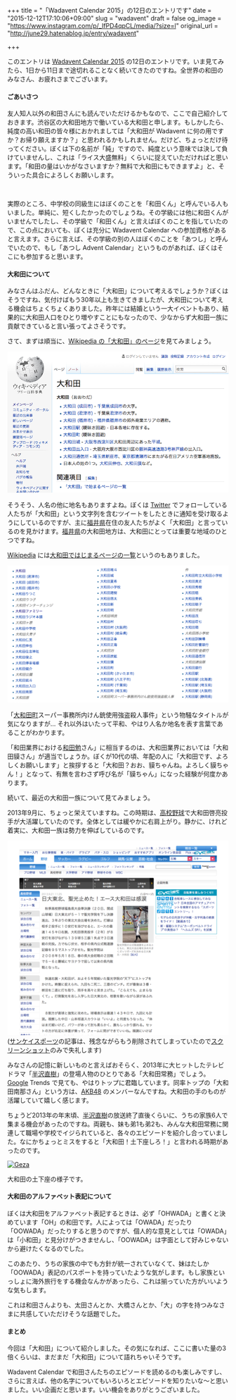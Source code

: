 +++
title = "「Wadavent Calendar 2015」の12日のエントリです"
date = "2015-12-12T17:10:06+09:00"
slug = "wadavent"
draft = false
og_image = "https://www.instagram.com/p/_IfPD4qpCL/media/?size=l"
original_url = "http://june29.hatenablog.jp/entry/wadavent"

+++

<p>このエントリは <a href="http://www.adventar.org/calendars/1235" title="Wadavent Calendar Advent Calendar 2015 - Adventar">Wadavent Calendar 2015</a> の12日のエントリです。いま見てみたら、1日から11日まで途切れることなく続いてきたのですね。全世界の和田のみなさん、お疲れさまでございます。</p>

<h4>ごあいさつ</h4>

<p>友人知人以外の和田さんにも読んでいただけるかもなので、ここで自己紹介しておきます。渋谷区の大和田地方で働いている大和田と申します。もしかしたら、純度の高い和田の皆々様におかれましては「大和田が Wadavent に何の用ですか？お帰り願えますか？」と思われるかもしれません。だけど、ちょっとだけ待ってください。ぼくは下の名前が「純」ですので、純度という意味では決して負けていませんし、これは「ライス大盛無料」くらいに捉えていただければと思います。「和田の量はいかがなさいますか？無料で大和田にもできますよ」と、そういった具合によろしくお願いします。</p>

<p><a href="https://www.instagram.com/p/_IfPD4qpCL/"><img src="https://www.instagram.com/p/_IfPD4qpCL/media/?size=l" alt=""></a></p>

<p>実際のところ、中学校の同級生にはぼくのことを「和田くん」と呼んでいる人もいました。単純に、短くしたかったのでしょうね。その学級には他に和田くんがいませんでしたし、その学級で「和田くん」と言えばぼくのことを指していたので、この点においても、ぼくは充分に Wadavent Calendar への参加資格があると言えます。さらに言えば、その学級の別の人はぼくのことを「あつし」と呼んでいたので、もし「あつし Advent Calendar」というものがあれば、ぼくはそこにも参加すると思います。</p>

<h4>大和田について</h4>

<p>みなさんはふだん、どんなときに「大和田」について考えるでしょうか？ぼくはそうですね、気付けばもう30年以上も生きてきましたが、大和田について考える機会はちょくちょくありました。昨年には結婚という一大イベントもあり、結果的に大和田人口をひとり増やすことにもなったので、少なからず大和田一族に貢献できていると言い張ってよさそうです。</p>

<p>さて、まずは順当に、<a href="https://ja.wikipedia.org/wiki/%E5%A4%A7%E5%92%8C%E7%94%B0" title="大和田 - Wikipedia">Wikipedia の「大和田」のページ</a>を見てみましょう。</p>

<p><span itemscope itemtype="http://schema.org/Photograph"><img src="/post/2015/12/12/wadavent-20151212162944.png" alt="f:id:june29:20151212162944p:plain" title="f:id:june29:20151212162944p:plain" class="hatena-fotolife" itemprop="image"></span></p>

<p>そうそう、人名の他に地名もありますよね。ぼくは <a class="keyword" href="http://d.hatena.ne.jp/keyword/Twitter">Twitter</a> でフォローしている人たちが「大和田」という文字列を含むツイートをしたときに通知を受け取るようにしているのですが、主に<a class="keyword" href="http://d.hatena.ne.jp/keyword/%CA%A1%B0%E6%B8%A9">福井県</a>在住の友人たちがよく「大和田」と言っているのを見かけます。<a class="keyword" href="http://d.hatena.ne.jp/keyword/%CA%A1%B0%E6%B8%A9">福井県</a>の大和田地方は、大和田にとっては重要な地域のひとつですね。</p>

<p><a class="keyword" href="http://d.hatena.ne.jp/keyword/Wikipedia">Wikipedia</a> には<a href="https://ja.wikipedia.org/wiki/%E7%89%B9%E5%88%A5:%E5%89%8D%E6%96%B9%E4%B8%80%E8%87%B4%E3%83%9A%E3%83%BC%E3%82%B8%E4%B8%80%E8%A6%A7/%E5%A4%A7%E5%92%8C%E7%94%B0" title="先頭が同じ全ページ - Wikipedia">大和田ではじまるページの一覧</a>というのもありました。</p>

<p><span itemscope itemtype="http://schema.org/Photograph"><img src="/post/2015/12/12/wadavent-20151212163427.png" alt="f:id:june29:20151212163427p:plain" title="f:id:june29:20151212163427p:plain" class="hatena-fotolife" itemprop="image"></span></p>

<p>「<a class="keyword" href="http://d.hatena.ne.jp/keyword/%C2%E7%CF%C2%C5%C4%C4%AE">大和田町</a>スーパー事務所内けん銃使用強盗殺人事件」という物騒なタイトルが気になりますが… それ以外はいたって平和、やはり人名か地名を表す言葉であることがわかります。</p>

<p>「和田業界における<a class="keyword" href="http://d.hatena.ne.jp/keyword/%CF%C2%C5%C4%CA%D9">和田勉</a>さん」に相当するのは、大和田業界においては「大和田貘さん」が適当でしょうか。ぼくが10代の頃、年配の人に「大和田です、よろしくお願いします」と挨拶すると「大和田？おお、貘ちゃんね。よろしく貘ちゃん！」となって、有無を言わさず呼び名が「貘ちゃん」になった経験が何度かあります。</p>

<p>続いて、最近の大和田一族について見てみましょう。</p>

<script type="text/javascript" src="//www.google.com/trends/embed.js?hl=ja&amp;q=%E5%A4%A7%E5%92%8C%E7%94%B0&amp;tz=Etc/GMT-9&amp;content=1&amp;cid=TIMESERIES_GRAPH_0&amp;export=5&amp;w=540&amp;h=360"></script>


<p>2013年9月に、ちょっと栄えていますね。この時期は、<a class="keyword" href="http://d.hatena.ne.jp/keyword/%B9%E2%B9%BB%CC%EE%B5%E5">高校野球</a>で大和田啓亮投手が大活躍していたのです。全体としては緩やかに右肩上がり。静かに、けれど着実に、大和田一族は勢力を伸ばしているのです。</p>

<p><span itemscope itemtype="http://schema.org/Photograph"><img src="/post/2015/12/12/wadavent-20151212162055.png" alt="f:id:june29:20151212162055p:plain" title="f:id:june29:20151212162055p:plain" class="hatena-fotolife" itemprop="image"></span>
(<a class="keyword" href="http://d.hatena.ne.jp/keyword/%A5%B5%A5%F3%A5%B1%A5%A4%A5%B9%A5%DD%A1%BC%A5%C4">サンケイスポーツ</a>の記事は、残念ながらもう削除されてしまっていたので<a class="keyword" href="http://d.hatena.ne.jp/keyword/%A5%B9%A5%AF%A5%EA%A1%BC%A5%F3%A5%B7%A5%E7%A5%C3%A5%C8">スクリーンショット</a>のみで失礼します)</p>

<p>みなさんの記憶に新しいものと言えばおそらく、2013年に大ヒットしたテレビドラマ「<a class="keyword" href="http://d.hatena.ne.jp/keyword/%C8%BE%C2%F4%C4%BE%BC%F9">半沢直樹</a>」の登場人物のひとりである「大和田常務」でしょう。<a class="keyword" href="http://d.hatena.ne.jp/keyword/Google">Google</a> Trends で見ても、やはりトップに君臨しています。同率トップの「大和田南那さん」という方は、<a class="keyword" href="http://d.hatena.ne.jp/keyword/AKB48">AKB48</a> のメンバーなんですね。大和田の手のものが活躍していて嬉しく感じます。</p>

<script type="text/javascript" src="//www.google.com/trends/embed.js?hl=ja&amp;q=%E5%A4%A7%E5%92%8C%E7%94%B0&amp;tz=Etc/GMT-9&amp;content=1&amp;cid=TOP_QUERIES_0_0&amp;export=5&amp;w=540&amp;h=500"></script>


<p>ちょうど2013年の年末頃、<a class="keyword" href="http://d.hatena.ne.jp/keyword/%C8%BE%C2%F4%C4%BE%BC%F9">半沢直樹</a>の放送終了直後くらいに、うちの家族6人で集まる機会があったのですね。両親も、妹も弟1も弟2も、みんな大和田常務に関連して職場や学校でイジられていると、各々のエピソードを紹介し合っていました。なにかちょっとミスをすると「大和田！土下座しろ！」と言われる時期があったのです。</p>

<p><a data-flickr-embed="true" href="https://www.flickr.com/photos/june29/10403595426/" title="Geza"><img src="https://farm4.staticflickr.com/3751/10403595426_29388ba9cf_z.jpg" width="640" height="426" alt="Geza"></a><script async src="//embedr.flickr.com/assets/client-code.js" charset="utf-8"></script></p>

<p>大和田の土下座の様子です。</p>

<h4>大和田のアルファベット表記について</h4>

<p>ぼくは大和田をアルファベット表記するときは、必ず「OHWADA」と書くと決めています「OH」の和田です。人によっては「OWADA」だったり「OOWADA」だったりすると思うのですが、個人的な意見としては「OWADA」は「小和田」と見分けがつきませんし、「OOWADA」は字面として好みじゃないから避けたくなるのでした。</p>

<p>このあたり、うちの家族の中でも方針が統一されていなくて、妹はたしか「OOWADA」表記のパスポートを持っていたような気がします。もし家族といっしょに海外旅行をする機会なんかがあったら、これは揃っていた方がいいような気もします。</p>

<p>これは和田さんよりも、太田さんとか、大橋さんとか、「大」の字を持つみなさまに共感していただけそうな話題でした。</p>

<h4>まとめ</h4>

<p>今回は「大和田」について紹介しました。その気になれば、ここに書いた量の3倍くらいは、まだまだ「大和田」について語れちゃいそうです。</p>

<p>Wadavent Calendar で和田さんたちのエピソードを読めるのも楽しみですし、さらに言えば、他の名字についてもいろいろとエピソードを知りたいな〜と思いました。いい企画だと思います。いい機会をありがとうございました。</p>